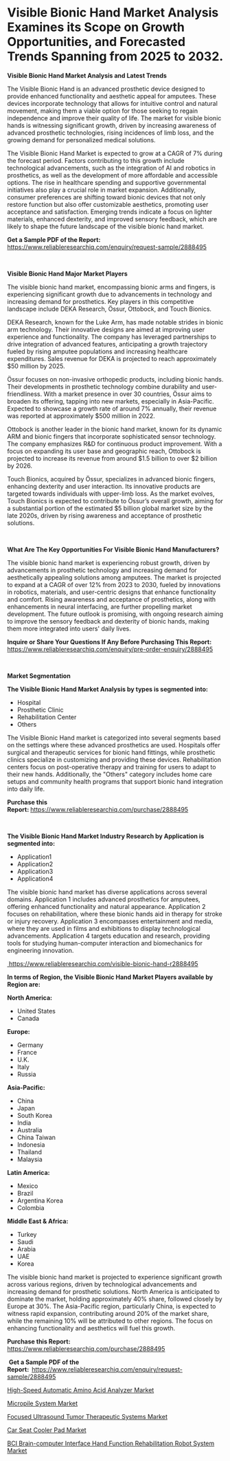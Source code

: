 <p><h1>Visible Bionic Hand Market Analysis Examines its Scope on Growth Opportunities, and Forecasted Trends Spanning from 2025 to 2032.</h1></p><p><strong>Visible Bionic Hand Market Analysis and Latest Trends</strong></p>
<p><p>The Visible Bionic Hand is an advanced prosthetic device designed to provide enhanced functionality and aesthetic appeal for amputees. These devices incorporate technology that allows for intuitive control and natural movement, making them a viable option for those seeking to regain independence and improve their quality of life. The market for visible bionic hands is witnessing significant growth, driven by increasing awareness of advanced prosthetic technologies, rising incidences of limb loss, and the growing demand for personalized medical solutions.</p><p>The Visible Bionic Hand Market is expected to grow at a CAGR of 7% during the forecast period. Factors contributing to this growth include technological advancements, such as the integration of AI and robotics in prosthetics, as well as the development of more affordable and accessible options. The rise in healthcare spending and supportive governmental initiatives also play a crucial role in market expansion. Additionally, consumer preferences are shifting toward bionic devices that not only restore function but also offer customizable aesthetics, promoting user acceptance and satisfaction. Emerging trends indicate a focus on lighter materials, enhanced dexterity, and improved sensory feedback, which are likely to shape the future landscape of the visible bionic hand market.</p></p>
<p><strong>Get a Sample PDF of the Report:&nbsp;</strong> <a href="https://www.reliableresearchiq.com/enquiry/request-sample/2888495?utm_campaign=1087&utm_medium=2&utm_source=Github&utm_content=ia&utm_term=14032025&utm_id=visible-bionic-hand">https://www.reliableresearchiq.com/enquiry/request-sample/2888495</a></p>
<p>&nbsp;</p>
<p><strong>Visible Bionic Hand Major Market Players</strong></p>
<p><p>The visible bionic hand market, encompassing bionic arms and fingers, is experiencing significant growth due to advancements in technology and increasing demand for prosthetics. Key players in this competitive landscape include DEKA Research, Össur, Ottobock, and Touch Bionics.</p><p>DEKA Research, known for the Luke Arm, has made notable strides in bionic arm technology. Their innovative designs are aimed at improving user experience and functionality. The company has leveraged partnerships to drive integration of advanced features, anticipating a growth trajectory fueled by rising amputee populations and increasing healthcare expenditures. Sales revenue for DEKA is projected to reach approximately $50 million by 2025.</p><p>Össur focuses on non-invasive orthopedic products, including bionic hands. Their developments in prosthetic technology combine durability and user-friendliness. With a market presence in over 30 countries, Össur aims to broaden its offering, tapping into new markets, especially in Asia-Pacific. Expected to showcase a growth rate of around 7% annually, their revenue was reported at approximately $500 million in 2022.</p><p>Ottobock is another leader in the bionic hand market, known for its dynamic ARM and bionic fingers that incorporate sophisticated sensor technology. The company emphasizes R&D for continuous product improvement. With a focus on expanding its user base and geographic reach, Ottobock is projected to increase its revenue from around $1.5 billion to over $2 billion by 2026.</p><p>Touch Bionics, acquired by Össur, specializes in advanced bionic fingers, enhancing dexterity and user interaction. Its innovative products are targeted towards individuals with upper-limb loss. As the market evolves, Touch Bionics is expected to contribute to Össur’s overall growth, aiming for a substantial portion of the estimated $5 billion global market size by the late 2020s, driven by rising awareness and acceptance of prosthetic solutions.</p></p>
<p>&nbsp;</p>
<p><strong>What Are The Key Opportunities For Visible Bionic Hand Manufacturers?</strong></p>
<p><p>The visible bionic hand market is experiencing robust growth, driven by advancements in prosthetic technology and increasing demand for aesthetically appealing solutions among amputees. The market is projected to expand at a CAGR of over 12% from 2023 to 2030, fueled by innovations in robotics, materials, and user-centric designs that enhance functionality and comfort. Rising awareness and acceptance of prosthetics, along with enhancements in neural interfacing, are further propelling market development. The future outlook is promising, with ongoing research aiming to improve the sensory feedback and dexterity of bionic hands, making them more integrated into users' daily lives.</p></p>
<p><strong>Inquire or Share Your Questions If Any Before Purchasing This Report:</strong> <a href="https://www.reliableresearchiq.com/enquiry/pre-order-enquiry/2888495?utm_campaign=1087&utm_medium=2&utm_source=Github&utm_content=ia&utm_term=14032025&utm_id=visible-bionic-hand">https://www.reliableresearchiq.com/enquiry/pre-order-enquiry/2888495</a></p>
<p>&nbsp;</p>
<p><strong>Market Segmentation</strong></p>
<p><strong>The Visible Bionic Hand Market Analysis by types is segmented into:</strong></p>
<p><ul><li>Hospital</li><li>Prosthetic Clinic</li><li>Rehabilitation Center</li><li>Others</li></ul></p>
<p><p>The Visible Bionic Hand market is categorized into several segments based on the settings where these advanced prosthetics are used. Hospitals offer surgical and therapeutic services for bionic hand fittings, while prosthetic clinics specialize in customizing and providing these devices. Rehabilitation centers focus on post-operative therapy and training for users to adapt to their new hands. Additionally, the "Others" category includes home care setups and community health programs that support bionic hand integration into daily life.</p></p>
<p><strong>Purchase this Report:&nbsp;</strong><a href="https://www.reliableresearchiq.com/purchase/2888495?utm_campaign=1087&utm_medium=2&utm_source=Github&utm_content=ia&utm_term=14032025&utm_id=visible-bionic-hand">https://www.reliableresearchiq.com/purchase/2888495</a></p>
<p>&nbsp;</p>
<p><strong>The Visible Bionic Hand Market Industry Research by Application is segmented into:</strong></p>
<p><ul><li>Application1</li><li>Application2</li><li>Application3</li><li>Application4</li></ul></p>
<p><p>The visible bionic hand market has diverse applications across several domains. Application 1 includes advanced prosthetics for amputees, offering enhanced functionality and natural appearance. Application 2 focuses on rehabilitation, where these bionic hands aid in therapy for stroke or injury recovery. Application 3 encompasses entertainment and media, where they are used in films and exhibitions to display technological advancements. Application 4 targets education and research, providing tools for studying human-computer interaction and biomechanics for engineering innovation.</p></p>
<p><a href="https://www.reliableresearchiq.com/visible-bionic-hand-r2888495?utm_campaign=1087&utm_medium=2&utm_source=Github&utm_content=ia&utm_term=14032025&utm_id=visible-bionic-hand">&nbsp;https://www.reliableresearchiq.com/visible-bionic-hand-r2888495</a></p>
<p><strong>In terms of Region, the Visible Bionic Hand Market Players available by Region are:</strong></p>
<p>
    <p> <strong> North America: </strong>
        <ul>
            <li>United States</li>
            <li>Canada</li>
        </ul>
        </p> 
    <p> <strong> Europe: </strong>
        <ul>
            <li>Germany</li>
            <li>France</li>
            <li>U.K.</li>
            <li>Italy</li>
            <li>Russia</li>
        </ul>
        </p> 
    <p> <strong> Asia-Pacific: </strong>
        <ul>
            <li>China</li>
            <li>Japan</li>
            <li>South Korea</li>
            <li>India</li>
            <li>Australia</li>
            <li>China Taiwan</li>
            <li>Indonesia</li>
            <li>Thailand</li>
            <li>Malaysia</li>
        </ul>
        </p> 
    <p> <strong> Latin America: </strong>
        <ul>
            <li>Mexico</li>
            <li>Brazil</li>
            <li>Argentina Korea</li>
            <li>Colombia</li>
        </ul>
        </p> 
    <p> <strong> Middle East & Africa: </strong>
        <ul>
            <li>Turkey</li>
            <li>Saudi</li>
            <li>Arabia</li>
            <li>UAE</li>
            <li>Korea</li>
        </ul>
    </p>
    </p>
<p><p>The visible bionic hand market is projected to experience significant growth across various regions, driven by technological advancements and increasing demand for prosthetic solutions. North America is anticipated to dominate the market, holding approximately 40% share, followed closely by Europe at 30%. The Asia-Pacific region, particularly China, is expected to witness rapid expansion, contributing around 20% of the market share, while the remaining 10% will be attributed to other regions. The focus on enhancing functionality and aesthetics will fuel this growth.</p></p>
<p><strong>Purchase this Report: </strong><a href="https://www.reliableresearchiq.com/purchase/2888495?utm_campaign=1087&utm_medium=2&utm_source=Github&utm_content=ia&utm_term=14032025&utm_id=visible-bionic-hand">https://www.reliableresearchiq.com/purchase/2888495</a></p>
<p>&nbsp;<strong>Get a Sample PDF of the Report:&nbsp;&nbsp;</strong><a href="https://www.reliableresearchiq.com/enquiry/request-sample/2888495?utm_campaign=1087&utm_medium=2&utm_source=Github&utm_content=ia&utm_term=14032025&utm_id=visible-bionic-hand">https://www.reliableresearchiq.com/enquiry/request-sample/2888495</a></p>
<p><strong></strong></p>
<p><p><a href="https://github.com/fungkychiman/Market-Research-Report-List-1/blob/main/high-speed-automatic-amino-acid-analyzer-market.md?utm_campaign=1087&utm_medium=2&utm_source=Github&utm_content=ia&utm_term=14032025&utm_id=visible-bionic-hand">High-Speed Automatic Amino Acid Analyzer Market</a></p><p><a href="https://github.com/yuukoleuda/Market-Research-Report-List-1/blob/main/micropile-system-market.md?utm_campaign=1087&utm_medium=2&utm_source=Github&utm_content=ia&utm_term=14032025&utm_id=visible-bionic-hand">Micropile System Market</a></p><p><a href="https://github.com/saguegrody74/Market-Research-Report-List-1/blob/main/focused-ultrasound-tumor-therapeutic-systems-market.md?utm_campaign=1087&utm_medium=2&utm_source=Github&utm_content=ia&utm_term=14032025&utm_id=visible-bionic-hand">Focused Ultrasound Tumor Therapeutic Systems Market</a></p><p><a href="https://github.com/marteyfito9/Market-Research-Report-List-1/blob/main/car-seat-cooler-pad-market.md?utm_campaign=1087&utm_medium=2&utm_source=Github&utm_content=ia&utm_term=14032025&utm_id=visible-bionic-hand">Car Seat Cooler Pad Market</a></p><p><a href="https://github.com/kitsossadien/Market-Research-Report-List-1/blob/main/bci-brain-computer-interface-hand-function-rehabilitation-robot-system-market.md?utm_campaign=1087&utm_medium=2&utm_source=Github&utm_content=ia&utm_term=14032025&utm_id=visible-bionic-hand">BCI Brain-computer Interface Hand Function Rehabilitation Robot System Market</a></p></p>